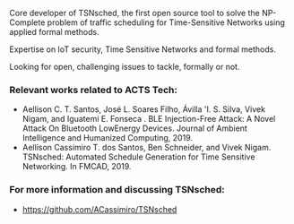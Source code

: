 Core developer of TSNsched, the first open source tool to solve the NP-Complete problem of traffic scheduling for Time-Sensitive Networks using applied formal methods.

Expertise on IoT security, Time Sensitive Networks and formal methods.

Looking for open, challenging issues to tackle, formally or not. 

### Relevant works related to ACTS Tech:

 - Aellison C. T. Santos, José L. Soares Filho, Ávilla \'I. S. Silva, Vivek Nigam, and Iguatemi E. Fonseca . BLE Injection-Free Attack: A Novel Attack On Bluetooth LowEnergy Devices. Journal of Ambient Intelligence and Humanized Computing, 2019.
 - Aellison Cassimiro T. dos Santos, Ben Schneider, and Vivek Nigam. TSNsched: Automated Schedule Generation for Time Sensitive Networking. In FMCAD, 2019.
 
### For more information and discussing TSNsched:
 - https://github.com/ACassimiro/TSNsched 


